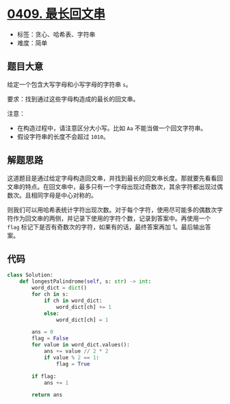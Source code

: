 # [0409. 最长回文串](https://leetcode.cn/problems/longest-palindrome/)

- 标签：贪心、哈希表、字符串
- 难度：简单

## 题目大意

给定一个包含大写字母和小写字母的字符串 `s`。

要求：找到通过这些字母构造成的最长的回文串。

注意：

- 在构造过程中，请注意区分大小写。比如 `Aa` 不能当做一个回文字符串。
- 假设字符串的长度不会超过 `1010`。

## 解题思路

这道题目是通过给定字母构造回文串，并找到最长的回文串长度。那就要先看看回文串的特点。在回文串中，最多只有一个字母出现过奇数次，其余字符都出现过偶数次。且相同字母是中心对称的。

则我们可以用哈希表统计字符出现次数。对于每个字符，使用尽可能多的偶数次字符作为回文串的两侧，并记录下使用的字符个数，记录到答案中。再使用一个 `flag` 标记下是否有奇数次的字符，如果有的话，最终答案再加 1。最后输出答案。

## 代码

```python
class Solution:
    def longestPalindrome(self, s: str) -> int:
        word_dict = dict()
        for ch in s:
            if ch in word_dict:
                word_dict[ch] += 1
            else:
                word_dict[ch] = 1

        ans = 0
        flag = False
        for value in word_dict.values():
            ans += value // 2 * 2
            if value % 2 == 1:
                flag = True

        if flag:
            ans += 1

        return ans
```


